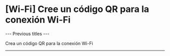 <h1>[Wi-Fi] Cree un código QR para la conexión Wi-Fi</h1>

--- Previous titles ---

Crea un código QR para la conexión Wi-Fi

----------
